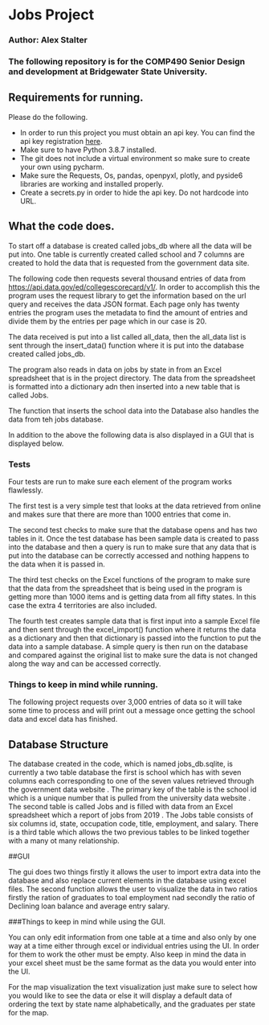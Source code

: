 # Jobs Project
### Author: Alex Stalter
### The following repository is for the COMP490 Senior Design and development at Bridgewater State University.

## Requirements for running.

Please do the following.

- In order to run this project you must obtain an api key. You can find the api key registration [here](https://api.data.gov/signup/).
- Make sure to have Python 3.8.7 installed.
- The git does not include a virtual environment so make sure to create your own using pycharm.   
- Make sure the Requests, Os, pandas, openpyxl, plotly, and pyside6 libraries are working and installed properly.
- Create a secrets.py in order to hide the api key. Do not hardcode into URL.

## What the code does.

To start off a database is created called jobs_db where all the data will be put into. One table is currently created 
called school and 7 columns are created to hold the data that is requested from the government data site.

The following code then requests several thousand entries of data from https://api.data.gov/ed/collegescorecard/v1/. In order 
to accomplish this the program uses the request library to get the information based on the url query and receives the data
JSON format. Each page only has twenty entries the program uses the metadata to find the amount of entries and divide
them by the entries per page which in our case is 20. 

The data received is put into a list called all_data, then the all_data list is sent through the insert_data() function
where it is put into the database created called jobs_db. 

The program also reads in data on jobs by state in from an Excel spreadsheet that is in the project directory. The data 
from the spreadsheet is formatted into a dictionary adn then inserted into a new table that is called Jobs.

The function that inserts the school data into the Database also handles the data from teh jobs database.

In addition to the above the following data is also displayed in a GUI that is displayed below.

### Tests

Four tests are run to make sure each element of the program works flawlessly.

The first test is a very simple test that looks at the data retrieved from online and makes sure that there are more
than 1000 entries that come in.

The second test checks to make sure that the database opens and has two tables in it. Once the test database has been
sample data is created to pass into the database and then a query is run to make sure that any data that is put into the 
database can be correctly accessed and nothing happens to the data when it is passed in. 

The third test checks on the Excel functions of the program to make sure that the data from the spreadsheet that is
being used in the program is getting more than 1000 items and is getting data from all fifty states. In this case the
extra 4 territories are also included.

The fourth test creates sample data that is first input into a sample Excel file and then sent through the excel_import()
function where it returns the data as a dictionary and then that dictionary is passed into the function to put the data 
into a sample database. A simple query is then run on the database and compared against the original list to make sure
the data is not changed along the way and can be accessed correctly.

### Things to keep in mind while running.

The following project requests over 3,000 entries of data so it will take some time to process and will print out
a message once getting the school data and excel data has finished.

## Database Structure

The database created in the code, which is named jobs_db.sqlite, is currently a two table database the first is school 
which has with seven columns each corresponding to one of the seven values retrieved through the government data website
. The primary key of the table is the school id which is a unique number that is pulled from the university data website
. The second table is called Jobs and is filled with data from an Excel spreadsheet which a report of jobs from 2019
. The Jobs table consists of six columns id, state, occupation code, title, employment, and salary. There is a third 
table which allows the two previous tables to be linked together with a many ot many relationship.

##GUI


The gui does two things firstly it allows the user to import extra data into the database and also replace current
elements in the database using excel files. The second function allows the user to visualize the data in two ratios
firstly the ration of graduates to toal employment nad secondly the ratio of Declining loan balance and average entry
salary.

###Things to keep in mind while using the GUI.


You can only edit information from one table at a time and also only by one way at a time either through excel
or individual entries using the UI. In order for them to work the other must be empty. Also keep in mind
the data in your excel sheet must be the same format as the data you would enter into the UI.

For the map visualization the text visualization just make sure to select how you would like to see the data or else it 
will display a default data of ordering the text by state name alphabetically, and the graduates per state for the map.